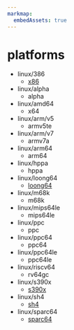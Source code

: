 ```yaml
---
markmap:
  embedAssets: true
---
```


# platforms

- linux/386
  - [x86](https://github.com/2cd/debian-museum/releases/download/unstable/unstable_sid_x86.tar.zst)
- linux/alpha
  - alpha
- linux/amd64
  - x64
- linux/arm/v5
  - armv5te
- linux/arm/v7
  - armv7a
- linux/arm64
  - arm64
- linux/hppa
  - hppa
- linux/loong64
  - [loong64](https://github.com/2cd/debian-museum/releases/download/unstable/unstable_sid_loong64_2024-03-15.tar.zst)
- linux/m68k
  - m68k
- linux/mips64le
  - mips64le
- linux/ppc
  - ppc
- linux/ppc64
  - ppc64
- linux/ppc64le
  - ppc64le
- linux/riscv64
  - rv64gc
- linux/s390x
  - [s390x](https://github.com/2cd/debian-museum/releases/download/unstable/unstable_sid_s390x.tar.zst)
- linux/sh4
  - [sh4](https://github.com/2cd/debian-museum/releases/download/unstable/unstable_sid_sh4_2024-03-09.tar.zst)
- linux/sparc64
  - [sparc64](https://github.com/2cd/debian-museum/releases/download/unstable/unstable_sid_sparc64.tar.zst)
